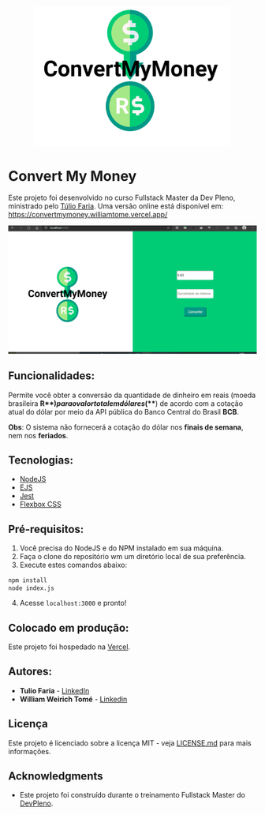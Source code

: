 <p align="center">
  <a href="https://convertmymoney-tawny.vercel.app/">
    <img src="./logo-new.png" width="400" alt="Convert My Money"/>
  </a>
</p>

# Convert My Money

Este projeto foi desenvolvido no curso Fullstack Master da Dev Pleno, ministrado pelo [Túlio Faria](https://tuliofaria.dev/). Uma versão online está disponível em: https://convertmymoney.williamtome.vercel.app/

![Preview](https://github.com/williamtome/convertmymoney/blob/master/convertmymoney-new.gif?raw=true)

## Funcionalidades:
Permite você obter a conversão da quantidade de dinheiro em reais (moeda brasileira **R$**) para o valor total em dólares (**$**) de acordo com a cotação atual do dólar por meio da API pública do Banco Central do Brasil **BCB**.

__Obs__: O sistema não fornecerá a cotação do dólar nos **finais de semana**, nem nos **feriados**.

## Tecnologias:

* [NodeJS](https://nodejs.org/en/)
* [EJS](https://ejs.co/)
* [Jest](https://jestjs.io/)
* [Flexbox CSS](https://developer.mozilla.org/pt-BR/docs/Learn/CSS/CSS_layout/Flexbox)

## Pré-requisitos:

1. Você precisa do NodeJS e do NPM instalado em sua máquina.
2. Faça o clone do repositório wm um diretório local de sua preferência.
3. Execute estes comandos abaixo:
```
npm install
node index.js
```
4. Acesse <code>localhost:3000</code> e pronto!

## Colocado em produção:

Este projeto foi hospedado na [Vercel]('https://vercel.com).

## Autores:

* **Tulio Faria** - [LinkedIn](https://www.linkedin.com/in/tuliofaria/)
* **William Weirich Tomé** - [Linkedin](https://www.linkedin.com/in/williamtome/)

## Licença

Este projeto é licenciado sobre a licença MIT - veja [LICENSE.md](LICENSE.md) para mais informações.

## Acknowledgments

* Este projeto foi construído durante o treinamento Fullstack Master do [DevPleno](https://devpleno.com).
